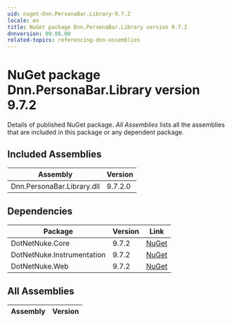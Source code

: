 ```yaml
---
uid: nuget-Dnn.PersonaBar.Library-9.7.2
locale: en
title: NuGet package Dnn.PersonaBar.Library version 9.7.2
dnnversion: 09.08.00
related-topics: referencing-dnn-assemblies
---
```


# NuGet package Dnn.PersonaBar.Library version 9.7.2
Details of published NuGet package.
*All Assemblies* lists all the assemblies that are included in this package or any dependent package.

## Included Assemblies

|Assembly|Version|
|---|---|
|Dnn.PersonaBar.Library.dll|9.7.2.0|

## Dependencies

|Package|Version|Link|
|---|---|---|
|DotNetNuke.Core|9.7.2|[NuGet](https://www.nuget.org/packages/DotNetNuke.Core/9.7.2)|
|DotNetNuke.Instrumentation|9.7.2|[NuGet](https://www.nuget.org/packages/DotNetNuke.Instrumentation/9.7.2)|
|DotNetNuke.Web|9.7.2|[NuGet](https://www.nuget.org/packages/DotNetNuke.Web/9.7.2)|

## All Assemblies

|Assembly|Version|
|---|---|

